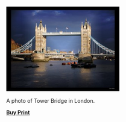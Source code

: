 [![Tower Bridge in London](tower-bridge-700.jpg)](http://alexphotography.wordpress.com/2008/05/06/tower-bridge/tower-bridge-700/)

A photo of Tower Bridge in London.

**[Buy Print](http://www.deviantart.com/print/2918797/)**